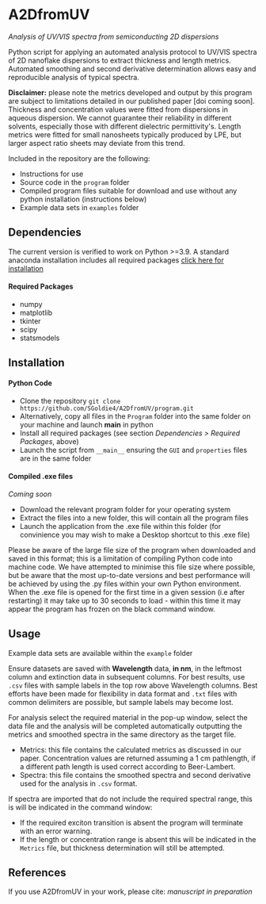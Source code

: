# A2DfromUV #
*Analysis of UV/VIS spectra from semiconducting 2D dispersions*

Python script for applying an automated analysis protocol to UV/VIS spectra of 2D nanoflake dispersions to extract thickness and length metrics. Automated smoothing and second derivative determination allows easy and reproducible analysis of typical spectra.

__Disclaimer:__ please note the metrics developed and output by this program are subject to limitations detailed in our published paper [doi coming soon]. Thickness and concentration values were fitted from dispersions in aqueous dispersion. We cannot guarantee their reliability in different solvents, especially those with different dielectric permittivity's. Length metrics were fitted for small nanosheets typically produced by LPE, but larger aspect ratio sheets may deviate from this trend.

Included in the repository are the following:
* Instructions for use
* Source code in the `program` folder
* Compiled program files suitable for download and use without any python installation (instructions below)
* Example data sets in `examples` folder

## Dependencies ##

The current version is verified to work on Python >=3.9.
A standard anaconda installation includes all required packages [click here for installation](https://docs.anaconda.com/free/anaconda/install/)

#### Required Packages ####

* numpy
* matplotlib
* tkinter
* scipy
* statsmodels

## Installation ##

#### Python Code ####

* Clone the repository `git clone https://github.com/SGoldie4/A2DfromUV/program.git`
* Alternatively, copy all files in the `Program` folder into the same folder on your machine and launch __main__ in python
* Install all required packages (see section *Dependencies > Required Packages*, above)
* Launch the script from `__main__` ensuring the `GUI` and `properties` files are in the same folder

#### Compiled .exe files ####
*Coming soon*
* Download the relevant program folder for your operating system
* Extract the files into a new folder, this will contain all the program files
* Launch the application from the .exe file within this folder (for convinience you may wish to make a Desktop shortcut to this .exe file)

Please be aware of the large file size of the program when downloaded and saved in this format; this is a limitation of compiling Python code into machine code. We have attempted to minimise this file size where possible, but be aware that the most up-to-date versions and best performance will be achieved by using the .py files within your own Python environment. When the .exe file is opened for the first time in a given session (i.e after restarting) it may take up to 30 seconds to load - within this time it may appear the program has frozen on the black command window.

## Usage ##

Example data sets are available within the `example` folder

Ensure datasets are saved with **Wavelength** data, **in nm**, in the leftmost column and extinction data in subsequent columns. For best results, use `.csv` files with sample labels in the top row above Wavelength columns. Best efforts have been made for flexibility in data format and `.txt` files with common delimiters are possible, but sample labels may become lost.

For analysis select the required material in the pop-up window, select the data file and the analysis will be completed automatically outputting the metrics and smoothed spectra in the same directory as the target file.
* Metrics: this file contains the calculated metrics as discussed in our paper. Concentration values are returned assuming a 1 cm pathlength, if a different path length is used correct according to Beer-Lambert.
* Spectra: this file contains the smoothed spectra and second derivative used for the analysis in `.csv` format.

If spectra are imported that do not include the required spectral range, this is will be indicated in the command window:
* If the required exciton transition is absent the program will terminate with an error warning.
* If the length or concentration range is absent this will be indicated in the `Metrics` file, but thickness determination will still be attempted.

## References ##

If you use A2DfromUV in your work, please cite: *manuscript in preparation*
